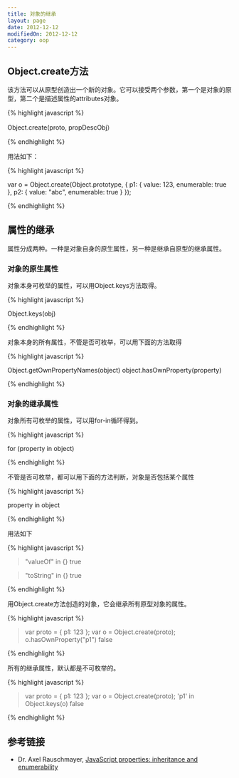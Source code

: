```yaml
---
title: 对象的继承
layout: page
date: 2012-12-12
modifiedOn: 2012-12-12
category: oop
---
```


## Object.create方法

该方法可以从原型创造出一个新的对象。它可以接受两个参数，第一个是对象的原型，第二个是描述属性的attributes对象。

{% highlight javascript %}

Object.create(proto, propDescObj）

{% endhighlight %}

用法如下：

{% highlight javascript %}

var o = Object.create(Object.prototype, {
        p1: { value: 123, enumerable: true },
        p2: { value: "abc", enumerable: true }
});

{% endhighlight %}

## 属性的继承

属性分成两种。一种是对象自身的原生属性，另一种是继承自原型的继承属性。

### 对象的原生属性

对象本身可枚举的属性，可以用Object.keys方法取得。

{% highlight javascript %}

Object.keys(obj)

{% endhighlight %}

对象本身的所有属性，不管是否可枚举，可以用下面的方法取得

{% highlight javascript %}

Object.getOwnPropertyNames(object)
object.hasOwnProperty(property)

{% endhighlight %}

### 对象的继承属性

对象所有可枚举的属性，可以用for-in循环得到。

{% highlight javascript %}

for (property in object)

{% endhighlight %}

不管是否可枚举，都可以用下面的方法判断，对象是否包括某个属性

{% highlight javascript %}

property in object

{% endhighlight %}

用法如下

{% highlight javascript %}

> "valueOf" in {}
true

> "toString" in {}
true

{% endhighlight %}

用Object.create方法创造的对象，它会继承所有原型对象的属性。

{% highlight javascript %}

> var proto = { p1: 123 };
> var o = Object.create(proto);
> o.hasOwnProperty("p1")
  false

{% endhighlight %}

所有的继承属性，默认都是不可枚举的。

{% highlight javascript %}

> var proto = { p1: 123 };
> var o = Object.create(proto);
> 'p1' in Object.keys(o)
  false

{% endhighlight %}

## 参考链接

- Dr. Axel Rauschmayer, [JavaScript properties: inheritance and enumerability](http://www.2ality.com/2011/07/js-properties.html)
